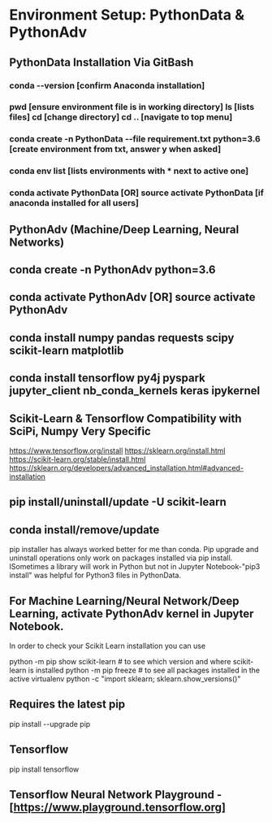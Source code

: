 # Environment Setup: PythonData & PythonAdv

## PythonData Installation Via GitBash
### conda --version [confirm Anaconda installation]
### pwd [ensure environment file is in working directory] ls [lists files] cd [change directory] cd .. [navigate to top menu]
### conda create -n PythonData --file requirement.txt python=3.6 [create environment from txt, answer y when asked]
### conda env list [lists environments with * next to active one]
### conda activate PythonData [OR] source activate PythonData [if anaconda installed for all users]

## PythonAdv (Machine/Deep Learning, Neural Networks)
## conda create -n PythonAdv python=3.6
## conda activate PythonAdv [OR] source activate PythonAdv
## conda install numpy pandas requests scipy scikit-learn matplotlib
## conda install tensorflow py4j pyspark jupyter_client nb_conda_kernels keras ipykernel


## Scikit-Learn & Tensorflow Compatibility with SciPi, Numpy Very Specific

https://www.tensorflow.org/install
https://sklearn.org/install.html
https://scikit-learn.org/stable/install.html
https://sklearn.org/developers/advanced_installation.html#advanced-installation

## pip install/uninstall/update -U scikit-learn
## conda install/remove/update 

pip installer has always worked better for me than conda. Pip upgrade and uninstall operations only work on packages installed via pip install. ISometimes a library will work in Python but not in Jupyter Notebook-"pip3 install" was helpful for Python3 files in PythonData.

## For Machine Learning/Neural Network/Deep Learning, activate PythonAdv kernel in Jupyter Notebook.

In order to check your Scikit Learn installation you can use

python -m pip show scikit-learn  # to see which version and where scikit-learn is installed
python -m pip freeze  # to see all packages installed in the active virtualenv
python -c "import sklearn; sklearn.show_versions()"

## Requires the latest pip
pip install --upgrade pip

## Tensorflow
pip install tensorflow

## Tensorflow Neural Network Playground - [https://www.playground.tensorflow.org]
